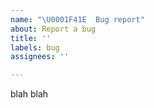 ```yaml
---
name: "\U0001F41E  Bug report"
about: Report a bug
title: ''
labels: bug
assignees: ''

---
```


blah blah
